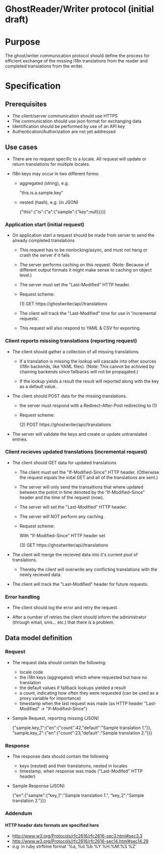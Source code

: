 GhostReader/Writer protocol (initial draft)
===========================================

# Purpose

The ghost/writer communication protocol should define the process for
efficient exchange of the missing i18n translations from the reader and
completed translations from the writer.


# Specification

## Prerequisites

* The client/server communication should use HTTPS
* The communication should use json format for exchanging data
* Identification should be performed by use of an API key
* Authentication/Authorization are not yet addressed


## Use cases

* There are no request specific to a locale. All request will update
  or return translations for multiple locales.

* I18n keys may occur in two different forms:

  - aggregated (string), e.g.
  
    "this.is.a.sample.key"
  
  - nested (hash), e.g. (in JSON)
  
    {"this":{"is":{"a":{"sample":{"key":null}}}}}


### Application start (initial request)

* On application start a request should be made from server to send the
  already completed translations

  - This request has to be nonlocking/async, and must not hang or
    crash the server if it fails

  - The server performs caching on this request. (Note: Because of
    different output formats it might make sense to caching on object
    level.)

  - The server must set the "Last-Modified" HTTP header.

  - Request scheme:

    (1) GET https://ghostwriter/api/<APIKEY>/translations

  - The client will track the "Last-Modified" time for use in
    'incremental requests'.

  - This request will also respond to YAML & CSV for exporting.


### Client reports missing translations (reporting request)

* The client should gather a collection of all missing translations.

  - If a translation is missing the lookup will cascade into other
    sources (I18n backends, like YAML files). (Note: This cannot be
    achivied by chaining backends since fallbacks will not be
    propagated.)
  
  - If the lookup yields a result the result will reported along with
    the key as a default value.

* The client should POST data for the missing translations.

  - the server must respond with a Redirect-After-Post redirecting to (1)

  - Request scheme:
  
    (2) POST https://ghostwriter/api/<APIKEY>/translations

* The server will validate the keys and create or update untranslated
  entries.


### Client recieves updated translations (incremental request)

* The client should GET data for updated translations

  - The client must set the "If-Modified-Since" HTTP header. (Otherwise
    the request equals the inital GET and all of the translations are sent.)
    
  - The server will only send the transaltions that where updated
    between the potint in time denoted by the "If-Modified-Since"
    header and the time of the request (now).

  - The server will set the "Last-Modified" HTTP header.

  - The server will NOT perform any caching.

  - Request scheme:
  
    With "If-Modified-Since" HTTP header set
  
    (3) GET https://ghostwriter/api/<APIKEY>/translations

* The client will merge the recieved data into it's current pool of
  translations.

  - Thereby the client will overwrite any conflicting translations
    with the newly recieved data.
  
* The client will track the "Last-Modified" header for future requests.
  

### Error handling

* The client should log the error and retry the request.

* After a number of retries the client should inform the administrator
  (through email, sms... etc.) that there is a problem.


## Data model definition

### Request

* The request data should contain the following:

  - locale code
  - the i18n keys (aggregated) which where requested but have no
    translation
  - the default values if fallback lookups yielded a result
  - a count, indicating how often they were requested (can be used
    as a proxy variable for importance)
  - timestamp when the last request was made
    (as HTTP header "Last-Modified" -> "If-Modified-Since")

* Sample Request, reporting missing (JSON)

    {"sample.key_1":{"en":{"count":42,"default":"Sample translation 1."}},
    "sample.key_2":{"en":{"count":23,"default":"Sample translation 2."}}}


### Response

* The response data should contain the following

  - keys (nested) and their translations, nested in locales
  - timestamp, when response was made ("Last-Modifed" HTTP header)

* Sample Response (JSON)

    {"en":{"sample":{"key_1":"Sample translation 1.",
    "key_2":"Sample translation 2."}}}


### Addendum

#### HTTP header date formats are specified here

* http://www.w3.org/Protocols/rfc2616/rfc2616-sec3.html#sec3.3
* http://www.w3.org/Protocols/rfc2616/rfc2616-sec14.html#sec14.29
* e.g. in ruby strftime format '%a, %d %b %Y %H:%M:%S %Z'
